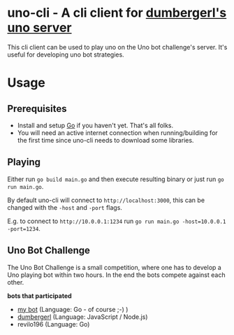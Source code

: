 # uno-cli - A cli client for [dumbergerl's uno server](https://github.com/DumbergerL/uno-server)

This cli client can be used to play uno on the Uno bot challenge's server. It's useful for developing uno bot strategies.

# Usage

## Prerequisites
- Install and setup [Go](https://golang.org/dl/) if you haven't yet. That's all folks.
- You will need an active internet connection when running/building for the first time since uno-cli needs to download some libraries.

## Playing
Either run
`go build main.go`
and then execute resulting binary or just run
`go run main.go`.

By default uno-cli will connect to `http://localhost:3000`, this can be changed with the `-host` and `-port` flags.

E.g. to connect to `http://10.0.0.1:1234` run `go run main.go -host=10.0.0.1 -port=1234`.

## Uno Bot Challenge
The Uno Bot Challenge is a small competition, where one has to develop a Uno playing bot within two hours. In the end the bots compete against each other.

**bots that participated**

* [my bot](https://github.com/staubichsauger/jabberwoky) (Language: Go - of course ;-) )
* [dumbergerl](https://github.com/DumbergerL/uno-bot) (Language: JavaScript / Node.js)
* revilo196 (Language: Go)

